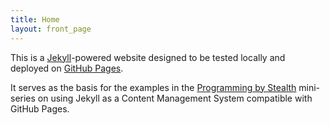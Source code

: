 ```yaml
---
title: Home
layout: front_page
---
```

This is a [Jekyll](https://jekyllrb.com)-powered website designed to be tested locally and deployed on [GitHub Pages](https://pages.github.com).

It serves as the basis for the examples in the [Programming by Stealth](https://pbs.bartificer.net) mini-series on using Jekyll as a Content Management System compatible with GitHub Pages.